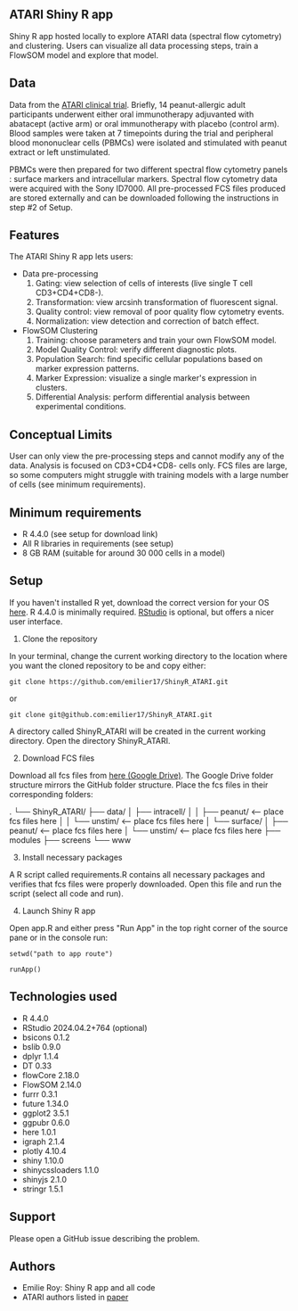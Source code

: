 ## ATARI Shiny R app

Shiny R app hosted locally to explore ATARI data (spectral flow cytometry) and clustering. Users can visualize all data processing steps, train a FlowSOM model and explore that model. 

## Data

Data from the [ATARI clinical trial](https://doi.org/10.3389/fmed.2023.1198173). Briefly, 14 peanut-allergic adult participants underwent either oral immunotherapy adjuvanted with abatacept (active arm) or oral immunotherapy with placebo (control arm). Blood samples were taken at 7 timepoints during the trial and peripheral blood mononuclear cells (PBMCs) were isolated and stimulated with peanut extract or left unstimulated.

PBMCs were then prepared for two different spectral flow cytometry panels : surface markers and intracellular markers. Spectral flow cytometry data were acquired with the Sony ID7000. All pre-processed FCS files produced are stored externally and can be downloaded following the instructions in step #2 of Setup. 


## Features

The ATARI Shiny R app lets users:
- Data pre-processing
    1. Gating: view selection of cells of interests (live single T cell CD3+CD4+CD8-). 
    2. Transformation: view arcsinh transformation of fluorescent signal.
    3. Quality control: view removal of poor quality flow cytometry events.
    4. Normalization: view detection and correction of batch effect.
- FlowSOM Clustering
    1. Training: choose parameters and train your own FlowSOM model.
    2. Model Quality Control: verify different diagnostic plots.
    3. Population Search: find specific cellular populations based on marker expression patterns.
    4. Marker Expression: visualize a single marker's expression in clusters.
    5. Differential Analysis: perform differential analysis between experimental conditions. 


## Conceptual Limits

User can only view the pre-processing steps and cannot modify any of the data. Analysis is focused on CD3+CD4+CD8- cells only. FCS files are large, so some computers might struggle with training models with a large number of cells (see minimum requirements). 


## Minimum requirements

- R 4.4.0 (see setup for download link)
- All R libraries in requirements (see setup)
- 8 GB RAM (suitable for around 30 000 cells in a model)


## Setup

If you haven't installed R yet, download the correct version for your OS [here](https://cloud.r-project.org/). R 4.4.0 is minimally required. [RStudio](https://posit.co/download/rstudio-desktop/) is optional, but offers a nicer user interface.  

1. Clone the repository

In your terminal, change the current working directory to the location where you want the cloned repository to be and copy either:

```
git clone https://github.com/emilier17/ShinyR_ATARI.git
```
or
```
git clone git@github.com:emilier17/ShinyR_ATARI.git
```
A directory called ShinyR_ATARI will be created in the current working directory. Open the directory ShinyR_ATARI.

2. Download FCS files

Download all fcs files from [here (Google Drive)](https://drive.google.com/drive/folders/1IyBjSKQHfHzupKUAEJ8VhuqgRAOIpsAP?usp=sharing). The Google Drive folder structure mirrors the GitHub folder structure. Place the fcs files in their corresponding folders:

.
└── ShinyR_ATARI/
    ├── data/
    │   ├── intracell/
    │   │   ├── peanut/       <-- place fcs files here
    │   │   └── unstim/       <-- place fcs files here
    │   └── surface/
    │       ├── peanut/       <-- place fcs files here
    │       └── unstim/       <-- place fcs files here
    ├── modules
    ├── screens
    └── www

3. Install necessary packages

A R script called requirements.R contains all necessary packages and verifies that fcs files were properly downloaded. Open this file and run the script (select all code and run).

4. Launch Shiny R app

Open app.R and either press "Run App" in the top right corner of the source pane or in the console run:
```
setwd("path to app route")
```
```
runApp()
```

## Technologies used

- R 4.4.0
- RStudio 2024.04.2+764 (optional)
- bsicons 0.1.2
- bslib 0.9.0
- dplyr 1.1.4
- DT 0.33
- flowCore 2.18.0
- FlowSOM 2.14.0
- furrr 0.3.1
- future 1.34.0
- ggplot2 3.5.1
- ggpubr 0.6.0
- here 1.0.1
- igraph 2.1.4
- plotly 4.10.4 
- shiny 1.10.0
- shinycssloaders 1.1.0
- shinyjs 2.1.0
- stringr 1.5.1


## Support
Please open a GitHub issue describing the problem. 

## Authors
- Emilie Roy: Shiny R app and all code
- ATARI authors listed in [paper](https://doi.org/10.3389/fmed.2023.1198173)

